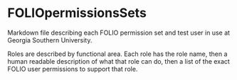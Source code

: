 # FOLIOpermissionsSets  

Markdown file describing each FOLIO permission set and test user in use at Georgia Southern University.  

Roles are described by functional area.  Each role has the role name, then a human readable description of what that role can do, then a list of the exact FOLIO user permissions to support that role.

